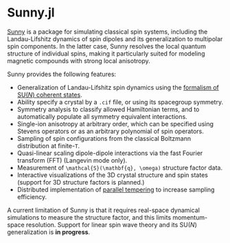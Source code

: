 # Sunny.jl

[Sunny](https://github.com/SunnySuite/Sunny.jl/) is a package for simulating classical spin systems, including the Landau-Lifshitz dynamics of spin dipoles and its generalization to multipolar spin components. In the latter case, Sunny resolves the local quantum structure of individual spins, making it particularly suited for modeling magnetic compounds with strong local anisotropy.

Sunny provides the following features:

- Generalization of Landau-Lifshitz spin dynamics using the [formalism of SU(_N_) coherent states](https://arxiv.org/abs/2209.01265).
- Ability specify a crystal by a `.cif` file, or using its spacegroup symmetry.
- Symmetry analysis to classify allowed Hamiltonian terms, and to automatically populate all symmetry equivalent interactions.
- Single-ion anisotropy at arbitrary order, which can be specified using Stevens operators or as an arbitrary polynomial of spin operators.
- Sampling of spin configurations from the classical Boltzmann distribution at finite-``T``.
- Quasi-linear scaling dipole-dipole interactions via the fast Fourier transform (FFT) (Langevin mode only).
- Measurement of ``\mathcal{S}(\mathbf{q}, \omega)`` structure factor data.
- Interactive visualizations of the 3D crystal structure and spin states (support for 3D structure factors is planned.)
- Distributed implementation of [parallel tempering](https://en.wikipedia.org/wiki/Parallel_tempering) to increase sampling efficiency.

A current limitation of Sunny is that it requires real-space dynamical simulations to measure the structure factor, and this limits momentum-space resolution. Support for linear spin wave theory and its SU(_N_) generalization is **in progress**.
